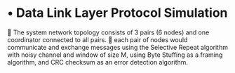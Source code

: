 # •	Data Link Layer Protocol Simulation 
 	The system network topology consists of 3 pairs (6 nodes) and one coordinator connected to all pairs. 	each pair of nodes would communicate and exchange messages using the Selective Repeat algorithm with noisy channel and window of size M, using Byte Stuffing as a framing algorithm, and CRC checksum as an error detection algorithm.
